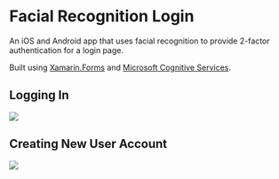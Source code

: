 # Facial Recognition Login

An iOS and Android app that uses facial recognition to provide 2-factor authentication for a login page. 

Built using [Xamarin.Forms](https://docs.microsoft.com/xamarin/xamarin-forms?WT.mc_id=mobile-0000-bramin) and [Microsoft Cognitive Services](https://azure.microsoft.com/services/cognitive-services/face?WT.mc_id=mobile-0000-bramin).

## Logging In
![](https://github.com/brminnick/Videos/blob/master/FacialRecognitionLogin/LoginDemo.gif)

## Creating New User Account
![](https://github.com/brminnick/Videos/blob/master/FacialRecognitionLogin/CreateUserDemo.gif)
